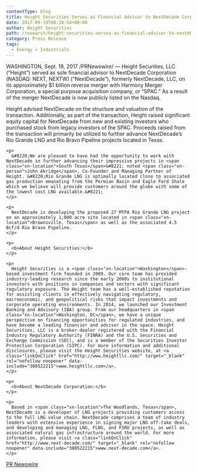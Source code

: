 ```yaml
---
contentType: blog
title: Height Securities Serves as Financial Advisor to NextDecade Corporation on its Reverse Merger with Harmony Merger Corporation
date: 2017-09-19T08:18:54+00:00
author: Height Securities
path: /research/height-securities-serves-as-financial-advisor-to-nextdecade-corporation-on-its-reverse-merger-with-harmony-merger-corporation/
category: Press Release
tags:
  - Energy + Industrials
---
```

<div class="row">
  <div class="col-sm-10 col-sm-offset-1">
    <p>
      <span class="xn-location">WASHINGTON</span>, <span class="xn-chron">Sept. 19, 2017</span> /PRNewswire/ &#8212; Height Securities, LLC (&#8220;Height&#8221;) served as sole financial advisor to NextDecade Corporation (NASDAQ: NEXT, NEXTW) (&#8220;NextDecade&#8221;), formerly NextDecade, LLC, on its approximately <span class="xn-money">$1 billion</span> reverse merger with Harmony Merger Corporation, a special purpose acquisition company, or &#8220;SPAC.&#8221; As a result of the merger NextDecade is now publicly listed on the Nasdaq.
    </p>
  </div>
</div>

<div class="row">
</div>

<div class="row">
  <div class="col-sm-10 col-sm-offset-1">
    <p>
      Height advised NextDecade on the structure and valuation of the transaction. Additionally, as part of the transaction, Height raised significant equity capital for NextDecade from new and existing investors who purchased stock from legacy investors of the SPAC. Proceeds raised from the transaction will primarily be utilized to further advance NextDecade&#8217;s Rio Grande LNG and Rio Bravo Pipeline projects located in <span class="xn-location">Texas</span>.
    </p>
    
    <p>
      &#8220;We are pleased to have had the opportunity to work with NextDecade in further advancing their impressive projects in <span class="xn-location">South Texas</span>&#8221; noted <span class="xn-person">John Akridge</span>, Co-Founder and Managing Partner of Height. &#8220;Rio Grande LNG is optimally located close to associated gas production emanating from the Permian Basin and Eagle Ford Shale which we believe will provide customers around the globe with some of the lowest cost LNG available.&#8221;
    </p>
    
    <p>
      NextDecade is developing the proposed 27 MTPA Rio Grande LNG project on an approximately 1,000 acre site located in <span class="xn-location">Brownsville, Texas</span> as well as the associated 4.5 Bcf/d Rio Bravo Pipeline.
    </p>
    
    <p>
      <b>About Height Securities:</b>
    </p>
    
    <p>
      Height Securities is a <span class="xn-location">Washington</span>-based investment firm founded in 2009. Our core team has provided industry-leading research since the early 2000s to institutional investors with positions in companies and sectors with significant regulatory exposure. The Height team has a well-established reputation for assisting clients in effectively navigating regulatory, macroeconomic, and geopolitical risks that impact investments and corporate operating environments. In 2014, we launched our Investment Banking and Advisory (IBA) group. From our headquarters in <span class="xn-location">Washington, DC</span>, we have a unique perspective on financing opportunities for regulated industries, and have become a leading financier and advisor in the space. Height Securities, LLC is a broker-dealer registered with the Financial Industry Regulatory Authority (FINRA) and the U.S. Securities and Exchange Commission (SEC), and is a member of the Securities Investor Protection Corporation (SIPC). For more information and additional disclosures, please visit the Height Securities website, at <a class="linkOnClick" href="http://www.heightllc.com/" target="_blank" rel="nofollow noopener" data-include="300522215">www.heightllc.com</a>.
    </p>
    
    <p>
      <b>About NextDecade Corporation:</b>
    </p>
    
    <p>
      Based in <span class="xn-location">The Woodlands, Texas</span>, NextDecade is a developer of LNG projects providing customers access to the full LNG value chain. NextDecade comprises a team of industry leaders with extensive experience in signing major LNG off-take deals, and developing and managing LNG, FLNG, and FSRU projects, as well as associated natural gas infrastructure around the world. For more information, please visit <a class="linkOnClick" href="http://www.next-decade.com/" target="_blank" rel="nofollow noopener" data-include="300522215">www.next-decade.com</a>.
    </p>
  </div>
  
  <p>
    <a href="http://www.prnewswire.com/news-releases/height-securities-serves-as-financial-advisor-to-nextdecade-corporation-on-its-reverse-merger-with-harmony-merger-corporation-300522215.html">PR Newswire</a>
  </p>
</div>